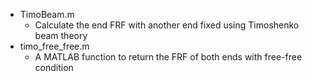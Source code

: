 * TimoBeam.m
  * Calculate the end FRF with another end fixed using Timoshenko beam theory
* timo_free_free.m
  * A MATLAB function to return the FRF of both ends with free-free condition
